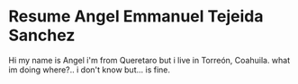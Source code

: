 # Resume Angel Emmanuel Tejeida Sanchez

Hi my name is Angel i'm from Queretaro but i live in Torreón, Coahuila.
what im doing where?.. i don't know but... is fine.
